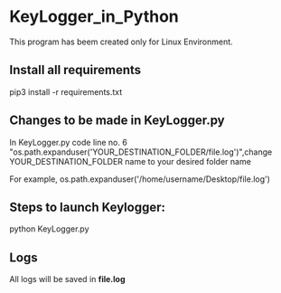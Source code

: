 # KeyLogger_in_Python
This program has beem created only for Linux Environment.

## Install all requirements

pip3 install -r requirements.txt

## Changes to be made in KeyLogger.py

In KeyLogger.py code line no. 6 "os.path.expanduser('YOUR_DESTINATION_FOLDER/file.log')",change YOUR_DESTINATION_FOLDER name to your desired folder name

For example, os.path.expanduser('/home/username/Desktop/file.log')

## Steps to launch Keylogger:

python KeyLogger.py

## Logs

All logs will be saved in **file.log**
